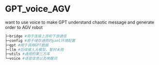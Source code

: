 # GPT_voice_AGV
want to use voice to make GPT understand chaotic message and generate order to AGV robot

```bash
├─bridge #用于连接上游和下游通信
├─config #用于储存通用的yaml环境配置
├─gpt #用于调用GPT数据
├─llm #后续接入大模型，暂时未用
├─utils #通用的第三方库
└─voice #语音信息以及唤醒词
```

